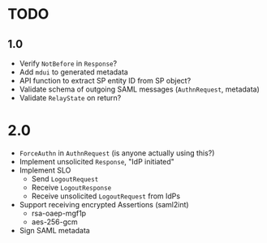 # TODO
 
## 1.0

- Verify `NotBefore` in `Response`? 
- Add `mdui` to generated metadata
- API function to extract SP entity ID from SP object?
- Validate schema of outgoing SAML messages (`AuthnRequest`, metadata)
- Validate `RelayState` on return?

# 2.0

- `ForceAuthn` in `AuthnRequest` (is anyone actually using this?)
- Implement unsolicited `Response`, "IdP initiated"
- Implement SLO
  - Send `LogoutRequest`
  - Receive `LogoutResponse`
  - Receive unsolicited `LogoutRequest` from IdPs
- Support receiving encrypted Assertions (saml2int)
  - rsa-oaep-mgf1p
  - aes-256-gcm
- Sign SAML metadata
